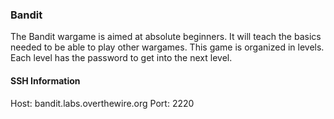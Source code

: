 ### Bandit

The Bandit wargame is aimed at absolute beginners. It will teach the basics needed to be able to play other wargames. This game is organized in levels. Each level has the password to get into the next level.

#### SSH Information
Host: bandit.labs.overthewire.org
Port: 2220